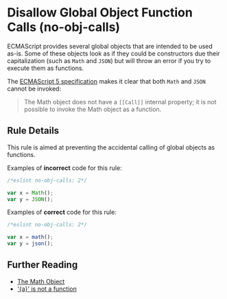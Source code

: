 # Disallow Global Object Function Calls (no-obj-calls)

ECMAScript provides several global objects that are intended to be used as-is. Some of these objects look as if they could be constructors due their capitalization (such as `Math` and `JSON`) but will throw an error if you try to execute them as functions.

The [ECMAScript 5 specification](http://es5.github.io/#x15.8) makes it clear that both `Math` and `JSON` cannot be invoked:

> The Math object does not have a `[[Call]]` internal property; it is not possible to invoke the Math object as a function.

## Rule Details

This rule is aimed at preventing the accidental calling of global objects as functions.

Examples of **incorrect** code for this rule:

```js
/*eslint no-obj-calls: 2*/

var x = Math();
var y = JSON();
```

Examples of **correct** code for this rule:

```js
/*eslint no-obj-calls: 2*/

var x = math();
var y = json();
```

## Further Reading

* [The Math Object](http://es5.github.io/#x15.8)
* ['{a}' is not a function](http://jslinterrors.com/a-is-not-a-function/)
